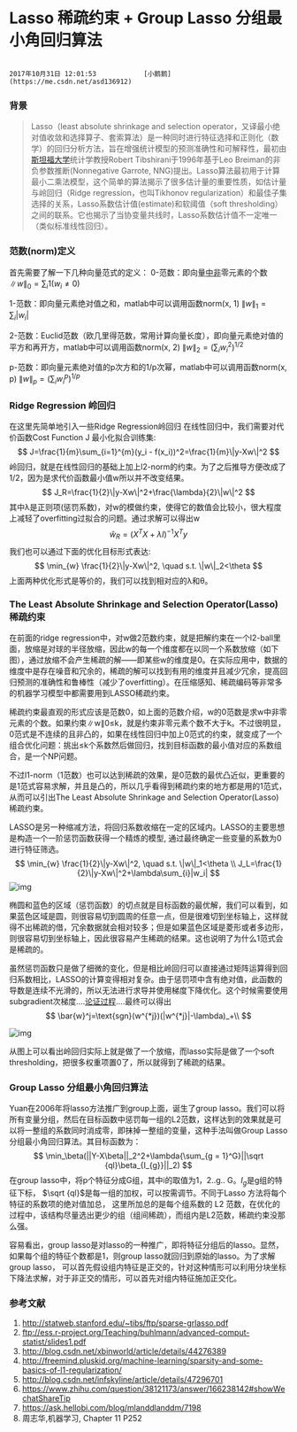 # Lasso 稀疏约束 + Group Lasso 分组最小角回归算法

 																				2017年10月31日 12:01:53 			[小鹅鹅](https://me.csdn.net/asd136912) 

### 背景

> Lasso（least absolute shrinkage and selection operator，又译最小绝对值收敛和选择算子、套索算法）是一种同时进行特征选择和正则化（数学）的回归分析方法，旨在增强统计模型的预测准确性和可解释性，最初由[斯坦福大学](https://www.baidu.com/s?wd=%E6%96%AF%E5%9D%A6%E7%A6%8F%E5%A4%A7%E5%AD%A6&tn=24004469_oem_dg&rsv_dl=gh_pl_sl_csd)统计学教授Robert  Tibshirani于1996年基于Leo Breiman的非负参数推断(Nonnegative Garrote,  NNG)提出。Lasso算法最初用于计算最小二乘法模型，这个简单的算法揭示了很多估计量的重要性质，如估计量与岭回归（Ridge  regression，也叫Tikhonov  regularization）和最佳子集选择的关系，Lasso系数估计值(estimate)和软阈值（soft  thresholding）之间的联系。它也揭示了当协变量共线时，Lasso系数估计值不一定唯一（类似标准线性回归）。

### 范数(norm)定义

首先需要了解一下几种向量范式的定义： 
 0-范数：即向量[中非](https://www.baidu.com/s?wd=%E4%B8%AD%E9%9D%9E&tn=24004469_oem_dg&rsv_dl=gh_pl_sl_csd)零元素的个数 $\|w\|_0=\sum_i 1(w_i \neq 0)$

 1-范数：即向量元素绝对值之和，matlab中可以调用函数norm(x, 1)  $\|w\|_1=\sum_{i}|w_i|$

 2-范数：Euclid范数（欧几里得范数，常用计算向量长度），即向量元素绝对值的平方和再开方，matlab中可以调用函数norm(x, 2)  $\|w\|_2=(\sum_{i}{w_i}^{2})^{1/2}$

 p-范数：即向量元素绝对值的p次方和的1/p次幂，matlab中可以调用函数norm(x, p)  $\|w\|_p=(\sum_{i}{w_i}^{p})^{1/p}$

### Ridge Regression 岭回归

在这里先简单地引入一些Ridge Regression岭回归 
 在线性回归中，我们需要对代价函数Cost Function J 最小化拟合训练集: 
$$
J=\frac{1}{m}\sum_{i=1}^{m}(y_i - f(x_i))^2=\frac{1}{m}\|y-Xw\|^2
$$
 岭回归，就是在线性回归的基础上加上l2-norm的约束。为了之后推导方便改成了1/2，因为是求代价函数最小值w所以并不改变结果。 
$$
J_R=\frac{1}{2}\|y-Xw\|^2+\frac{\lambda}{2}\|w\|^2
$$
 其中λ是正则项(惩罚系数)，对w的模做约束，使得它的数值会比较小，很大程度上减轻了overfitting过拟合的问题。通过求解可以得出w 
$$
\hat{w}_R = (X^{T}X+\lambda I)^{-1}X^{T}y
$$
 我们也可以通过下面的优化目标形式表达: 
$$
\min_{w} \frac{1}{2}\|y-Xw\|^2, \quad s.t. \|w\|_2<\theta
$$
 上面两种优化形式是等价的，我们可以找到相对应的λ和θ。



### The Least Absolute Shrinkage and Selection Operator(Lasso) 稀疏约束

在前面的ridge  regression中，对w做2范数约束，就是把解约束在一个l2-ball里面，放缩是对球的半径放缩，因此w的每一个维度都在以同一个系数放缩（如下图），通过放缩不会产生稀疏的解——即某些w的维度是0。在实际应用中，数据的维度中是存在噪音和冗余的，稀疏的解可以找到有用的维度并且减少冗余，提高回归预测的准确性和鲁棒性（减少了overfitting）。在压缩感知、稀疏编码等非常多的机器学习模型中都需要用到LASSO稀疏约束。

稀疏约束最直观的形式应该是范数0，如上面的范数介绍，w的0范数是求w中非零元素的个数。如果约束∥w∥0≤k，就是约束非零元素个数不大于k。不过很明显，0范式是不连续的且非凸的，如果在线性回归中加上0范式的约束，就变成了一个组合优化问题：挑出≤k个系数然后做回归，找到目标函数的最小值对应的系数组合，是一个NP问题。

不过l1-norm（1范数）也可以达到稀疏的效果，是0范数的最优凸近似，更重要的是1范式容易求解，并且是凸的，所以几乎看得到稀疏约束的地方都是用的1范式，从而可以引出The  Least Absolute Shrinkage and Selection Operator(Lasso) 稀疏约束。

LASSO是另一种缩减方法，将回归系数收缩在一定的区域内。LASSO的主要思想是构造一个一阶惩罚函数获得一个精炼的模型, 通过最终确定一些变量的系数为0进行特征筛选。 
$$
\min_{w} \frac{1}{2}\|y-Xw\|^2, \quad s.t. \|w\|_1<\theta \\
J_L=\frac{1}{2}\|y-Xw\|^2+\lambda\sum_{i}|w_i|
$$
![img](https://img-blog.csdn.net/20171031133051692?watermark/2/text/aHR0cDovL2Jsb2cuY3Nkbi5uZXQvYXNkMTM2OTEy/font/5a6L5L2T/fontsize/400/fill/I0JBQkFCMA==/dissolve/70/gravity/SouthEast)

椭圆和蓝色的区域（惩罚函数）的切点就是目标函数的最优解，我们可以看到，如果蓝色区域是圆，则很容易切到圆周的任意一点，但是很难切到坐标轴上，这样就得不出稀疏的借，冗余数据就会相对较多；但是如果蓝色区域是菱形或者多边形，则很容易切到坐标轴上，因此很容易产生稀疏的结果。这也说明了为什么1范式会是稀疏的。

虽然惩罚函数只是做了细微的变化，但是相比岭回归可以直接通过矩阵运算得到回归系数相比，LASSO的计算变得相对复杂。由于惩罚项中含有绝对值，此函数的导数是连续不光滑的，所以无法进行求导并使用梯度下降优化。这个时候需要使用subgradient次梯度….[论证过程](http://freemind.pluskid.org/machine-learning/sparsity-and-some-basics-of-l1-regularization/)….最终可以得出 
$$
\bar{w}^j=\text{sgn}(w^{*j})(|w^{*j}|-\lambda)_+\\
$$


![img](https://img-blog.csdn.net/20150319195042160)

从图上可以看出岭回归实际上就是做了一个放缩，而lasso实际是做了一个soft thresholding，把很多权重项置0了，所以就得到了稀疏的结果。

### Group Lasso 分组最小角回归算法

Yuan在2006年将lasso方法推广到group上面，诞生了group  lasso。我们可以将所有变量分组，然后在目标函数中惩罚每一组的L2范数，这样达到的效果就是可以将一整组的系数同时消成零，即抹掉一整组的变量，这种手法叫做Group  Lasso 分组最小角回归算法。其目标函数为： 
$$
\min_\beta(||Y-X\beta||_2^2+\lambda{\sum_{g = 1}^G}||\sqrt {ql}\beta_{I_{g}}||_2)
$$
在group lasso中，将p个特征分成G组，其中i的取值为1，2..g.. G。$I_g$是g组的特征下标， $\sqrt {ql}$是每一组的加权，可以按需调节。不同于Lasso 方法将每个特征的系数项的绝对值加总， 这里所加总的是每个组系数的 L2 范数，在优化的过程中，该结构尽量选出更少的组（组间稀疏），而组内是L2范数，稀疏约束没那么强。

容易看出，group lasso是对lasso的一种推广，即将特征分组后的lasso。显然，如果每个组的特征个数都是1，则group  lasso就回归到原始的lasso。为了求解group lasso，  可以首先假设组内特征是正交的，针对这种情形可以利用分块坐标下降法求解，对于非正交的情形，可以首先对组内特征施加正交化。

### 参考文献

1. <http://statweb.stanford.edu/~tibs/ftp/sparse-grlasso.pdf>
2. <ftp://ess.r-project.org/Teaching/buhlmann/advanced-comput-statist/slides1.pdf>
3. <http://blog.csdn.net/xbinworld/article/details/44276389>
4. <http://freemind.pluskid.org/machine-learning/sparsity-and-some-basics-of-l1-regularization/>
5. <http://blog.csdn.net/infskyline/article/details/47296701>
6. <https://www.zhihu.com/question/38121173/answer/166238142#showWechatShareTip>
7. <https://ask.hellobi.com/blog/mlanddlanddm/7198>
8. 周志华,机器学习, Chapter 11 P252
